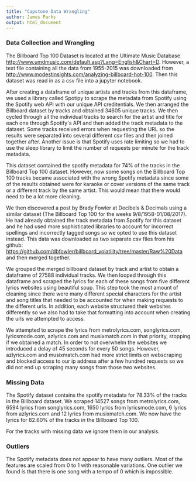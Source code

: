 ```yaml
---
title: "Capstone Data Wrangling"
author: James Parks
output: html_document
---
```



### Data Collection and Wrangling
The Billboard Top 100 Dataset is located at the Ultimate Music Database http://www.umdmusic.com/default.asp?Lang=English&Chart=D. However, a text file containing all the data from 1955-2015 was downloaded from http://www.modestinsights.com/analyzing-billboard-hot-100. Then this dataset was read in as a csv file into a jupyter notebook. 

After creating a dataframe of unique artists and tracks from this dataframe, we used a library called Spotipy to scrape the metadata from Spotify using the Spotify web API with our unique API creditentials. We then arranged the Billboard dataset by tracks and obtained 34605 unique tracks. We then cycled through all the individual tracks to search for the artist and title for each one through Spotify's API and then added the track metadata to the dataset. Some tracks received errors when requesting the URL so the results were separated into several different csv files and then joined together after. Another issue is that Spotify uses rate limiting so we had to use the sleep library to limit the number of requests per minute for the track metadata. 

This dataset contained the spotify metadata for 74% of the tracks in the Billboard Top 100 dataset. However, now some songs on the Billboard Top 100 tracks became associated with the wrong Spotify metadata since some of the results obtained were for karaoke or cover versions of the same track or a different track by the same artist. This would mean that there would need to be a lot more cleaning. 

We then discovered a post by Brady Fowler at Decibels & Decimals using a similar dataset (The Billboard Top 100 for the weeks 9/8/1958-01/08/2017). He had already obtained the track metadata from Spotify for this dataset and he had used more sophisticated libraries to account for incorrect spellings and incorrectly tagged songs so we opted to use this dataset instead. This data was downloaded as two separate csv files from his github: https://github.com/dbfowler/billboard_volatility/tree/master/Raw%20Data and then merged together. 

We grouped the merged billboard dataset by track and artist to obtain a dataframe of 27588 individual tracks. We then looped through this dataframe and scraped the lyrics for each of these songs from five different lyrics websites using beautiful soup. This step took the most amount of cleaning since there were many different special characters for the artist and song titles that needed to be accounted for when making requests to the different urls. In addition, each website structured their websites differently so we also had to take that formatting into account when creating the urls we attempted to access. 

We attempted to scrape the lyrics from metrolyrics.com, songlyrics.com, lyricsmode.com, azlyrics.com and musixmatch.com in that priority, stopping if we obtained a match. In order to not overwhelm the websites we introduced a delay of 45 seconds for every 50 songs. However, azlyrics.com and musixmatch.com had more strict limits on webscraping and blocked access to our ip address after a few hundred requests so we did not end up scraping many songs from those two websites. 

### Missing Data
The Spotify dataset contains the spotify metadata for 78.33% of the tracks in the Billboard dataset. 
We scraped 14527 songs from metrolyrics.com, 6594 lyrics from songlyrics.com, 1650 lyrics from lyricsmode.com, 6 lyrics from azlyrics.com and 12 lyrics from musixmatch.com. We now have the lyrics for 82.60% of the tracks in the Billboard Top 100.

For the tracks with missing data we ignore them in our analysis. 

### Outliers

The Spotify metadata does not appear to have many outliers. Most of the features are scaled from 0 to 1 with reasonable variations. One outlier we found is that there is one song with a tempo of 0 which is impossible. 




